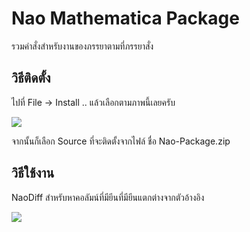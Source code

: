 
# Nao Mathematica Package
รวมคำสั่งสำหรับงานของภรรยาตามที่ภรรยาสั่ง  

## วิธีติดตั้ง
ไปที่ File -> Install .. แล้วเลือกตามภาพนี้เลยครับ

![](http://www.sakngoi.com/wp-content/uploads/2017/07/naopack.png)

จากนั้นก็เลือก Source ที่จะติดตั้งจากไฟล์ ชื่อ Nao-Package.zip  

## วิธีใช้งาน
NaoDiff สำหรับหาคอลัมน์ที่มียีนที่มียีนแตกต่างจากตัวอ้างอิง

![](http://www.sakngoi.com/wp-content/uploads/2017/07/naopack2.png)

